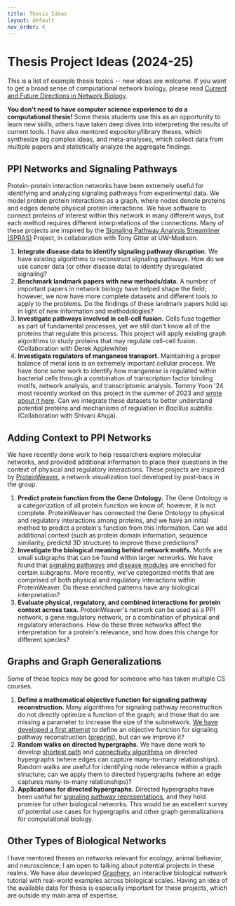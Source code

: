 ```yaml
---
title: Thesis Ideas
layout: default
nav_order: 4
---
```


# Thesis Project Ideas (2024-25)

This is a list of example thesis topics -- new ideas are welcome. If you want to get a broad sense of computational network biology, please read [Current and Future Directions in Network Biology](https://academic.oup.com/bioinformaticsadvances/article/4/1/vbae099/7732851). 

**You don't need to have computer science experience to do a computational thesis!** Some thesis students use this as an opportunity to learn new skills; others have taken deep dives into interpreting the results of current tools. I have also mentored expository/library theses, which synthesize big complex ideas, and meta-analyses, which collect data from multiple papers and statistically analyze the aggregate findings.

## PPI Networks and Signaling Pathways

Protein-protein interaction networks have been extremely useful for identifying and analyzing signaling pathways from experimental data. We model protein protein interactions as a graph, where nodes denote proteins and edges denote physical protein interactions. We have software to connect proteins of interest within this network in many different ways, but each method requires different interpretations of the connections. Many of these projects are inspired by the [Signaling Pathway Analysis Streamliner (SPRAS)](https://github.com/Reed-CompBio/spras/) Project, in collaboration with Tony Gitter at UW-Madison.

1. **Integrate disease data to identify signaling pathway disruption.**  We have existing algorithms to reconstruct signaling pathways.  How do we use cancer data (or other disease data) to identify dysregulated signaling?  
2. **Benchmark landmark papers with new methods/data.** A number of important papers in network biology have helped shape the field; however, we now have more complete datasets and different tools to apply to the problems. Do the findings of these landmark papers hold up in light of new information and methodologies?
3. **Investigate pathways involved in cell-cell fusion.** Cells fuse together as part of fundamental processes, yet we still don't know all of the proteins that regulate this process. This project will apply existing graph algorithms to study proteins that may regulate cell-cell fusion. (Collaboration with Derek Applewhite)
4. **Investigate regulators of manganese transport.** Maintaining a proper balance of metal ions is an extremely important cellular process. We have done some work to identify how manganese is regulated within bacterial cells through a combination of transcription factor binding motifs, network analysis, and transcriptomic analysis. Tommy Yoon '24 most recently worked on this project in the summer of 2023 and [wrote about it here](https://blogs.reed.edu/compbio/2023/10/19/finding-manganese-homeostasis-proteins/). Can we integrate these datasets to better understand potential proteins and mechanisms of regulation in *Bacillus subtillis*. (Collaboration with Shivani Ahuja).

## Adding Context to PPI Networks

We have recently done work to help researchers explore molecular networks, and provided additional information to place their questions in the context of physical and regulatory interactions. These projects are inspired by [ProteinWeaver](https://proteinweaver.reedcompbio.org/), a network visualization tool developed by post-bacs in the group. 

1. **Predict protein function from the Gene Ontology.** The Gene Ontology is a categorization of all protein function we know of; however, it is not complete. ProteinWeaver has connected the Gene Ontology to physical and regulatory interactions among proteins, and we have an initial method to predict a protein's function from this information. Can we add additional context (such as protein domain information, sequence similarity, predictd 3D structure) to improve these predictions? 
2. **Investigate the biological meaning behind network motifs.**  Motifs are small subgraphs that can be found within larger networks. We have found that [signaling pathways](https://psb.stanford.edu/psb-online/proceedings/psb22/rubel.pdf) and [disease modules](https://academic.oup.com/bioinformaticsadvances/article/3/1/vbad140/7288932) are enriched for certain subgraphs. More recently, we've categorized motifs that are comprised of both physical and regulatory interactions within ProteinWeaver. Do these enriched patterns have any biological interpretation? 
3. **Evaluate physical, regulatory, and combined interactions for protein context across taxa.** ProteinWeaver's network can be used as a PPI network, a gene regulatory network, or a combination of physical and regulatory interactions. How do these three networks affect the interpretation for a protein's relevance, and how does this change for different species?


## Graphs and Graph Generalizations
Some of these topics may be good for someone who has taken multiple CS courses.

1. **Define a mathematical objective function for signaling pathway reconstruction.** Many algorithms for signaling pathway reconstruction do not directly optimize a function of the graph; and those that do are missing a parameter to increase the size of the subnetwork. [We have developed a first attempt](https://www.liebertpub.com/doi/full/10.1089/cmb.2022.0376)  to define an objective function for signaling pathway reconstruction ([preprint](https://www.biorxiv.org/content/10.1101/2022.07.27.501737v3)), but can we improve it?
2. **Random walks on directed hypergraphs.** We have done work to develop [shortest path](https://www.ncbi.nlm.nih.gov/pmc/articles/PMC5810418/) and [connectivity algorithms](https://journals.plos.org/ploscompbiol/article?id=10.1371/journal.pcbi.1007384) on directed hypergraphs (where edges can capture many-to-many relationships). Random walks are useful for identifying node relevance within a graph structure; can we apply them to directed hypergraphs (where an edge captures many-to-many relationships)?  
3. **Applications for directed hypergraphs.** Directed hypergraphs have been useful for [signaling pathway representations](https://www.ncbi.nlm.nih.gov/pmc/articles/PMC4299695/), and they hold promise for other biological networks. This would be an excellent survey of potential use cases for hypergraphs and other graph generalizations for computational biology. 

## Other Types of Biological Networks

I have mentored theses on networks relevant for ecology, animal behavior, and neuroscience; I am open to talking about potential projects in these realms. We have also developed [Graphery](https://graphery.reedcompbio.org/), an interactive biological network tutorial with real-world examples across biological scales. Having an idea of the available data for thesis is especially important for these projects, which are outside my main area of expertise. 

